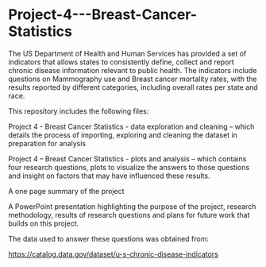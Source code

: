 # Project-4---Breast-Cancer-Statistics
The US Department of Health and Human Services has provided a set of indicators that allows states to consistently define, collect and report chronic disease information relevant to public health. The indicators include questions on Mammography use and Breast cancer mortality rates, with the results reported by different categories, including overall rates per state and race. 

This repository includes the following files:

Project 4 - Breast Cancer Statistics - data exploration and cleaning – which details the process of importing, exploring and cleaning the dataset in preparation for analysis

Project 4 – Breast Cancer Statistics - plots and analysis – which contains four research questions, plots to visualize the answers to those questions and insight on factors that may have influenced these results. 

A one page summary of the project

A PowerPoint presentation highlighting the purpose of the project, research methodology, results of research questions and plans for future work that builds on this project.

 
The data used to answer these questions was obtained from: 

https://catalog.data.gov/dataset/u-s-chronic-disease-indicators 
